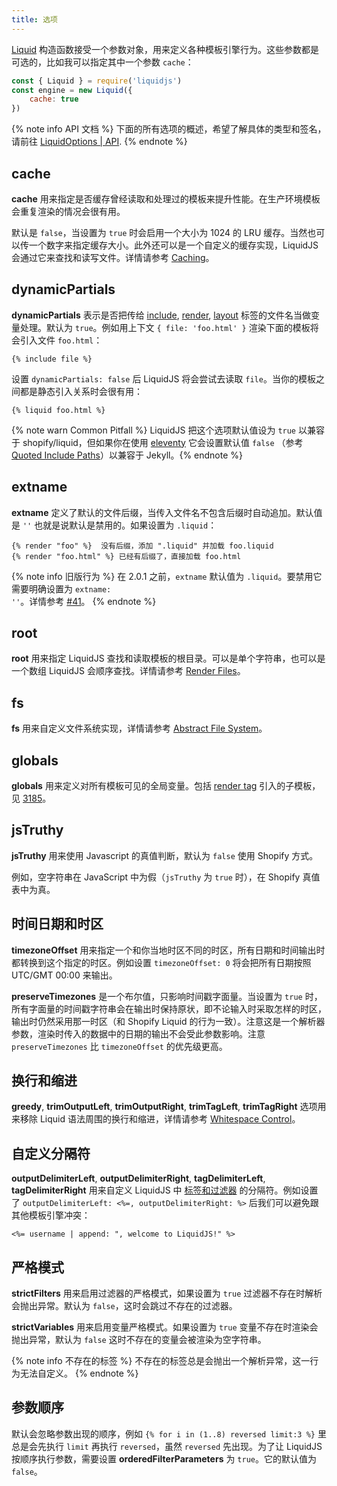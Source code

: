 ```yaml
---
title: 选项
---
```


[Liquid][liquid] 构造函数接受一个参数对象，用来定义各种模板引擎行为。这些参数都是可选的，比如我可以指定其中一个参数 `cache`：

```javascript
const { Liquid } = require('liquidjs')
const engine = new Liquid({
    cache: true
})
```

{% note info API 文档 %}
下面的所有选项的概述，希望了解具体的类型和签名，请前往 <a href="https://liquidjs.com/api/interfaces/liquid_options_.liquidoptions.html" target="_self">LiquidOptions | API</a>.
{% endnote %}

## cache

**cache** 用来指定是否缓存曾经读取和处理过的模板来提升性能。在生产环境模板会重复渲染的情况会很有用。

默认是 `false`，当设置为 `true` 时会启用一个大小为 1024 的 LRU 缓存。当然也可以传一个数字来指定缓存大小。此外还可以是一个自定义的缓存实现，LiquidJS 会通过它来查找和读写文件。详情请参考 [Caching][caching]。

## dynamicPartials

**dynamicPartials** 表示是否把传给 [include][include], [render][render], [layout][layout] 标签的文件名当做变量处理。默认为 `true`。例如用上下文 `{ file: 'foo.html' }` 渲染下面的模板将会引入文件 `foo.html`：

```liquid
{% include file %}
```

设置 `dynamicPartials: false` 后 LiquidJS 将会尝试去读取 `file`。当你的模板之间都是静态引入关系时会很有用：

```liquid
{% liquid foo.html %}
```

{% note warn Common Pitfall %}
LiquidJS 把这个选项默认值设为 <code>true</code> 以兼容于 shopify/liquid，但如果你在使用 <a href="https://github.com/11ty/eleventy" target="_blank">eleventy</a> 它会设置默认值 <code>false</code> （参考 <a href="https://www.11ty.dev/docs/languages/liquid/#quoted-include-paths" target="_blank">Quoted Include Paths</a>）以兼容于 Jekyll。{% endnote %}

## extname

**extname** 定义了默认的文件后缀，当传入文件名不包含后缀时自动追加。默认值是 `''` 也就是说默认是禁用的。如果设置为 `.liquid`：

```liquid
{% render "foo" %}  没有后缀，添加 ".liquid" 并加载 foo.liquid
{% render "foo.html" %} 已经有后缀了，直接加载 foo.html
```

{% note info 旧版行为 %}
在 2.0.1 之前，<code>extname</code> 默认值为 `.liquid`。要禁用它需要明确设置为 <code>extname: ''</code>。详情参考 <a href="https://github.com/harttle/liquidjs/issues/41" target="_blank">#41</a>。
{% endnote %}

## root

**root** 用来指定 LiquidJS 查找和读取模板的根目录。可以是单个字符串，也可以是一个数组 LiquidJS 会顺序查找。详情请参考 [Render Files][render-file]。

## fs

**fs** 用来自定义文件系统实现，详情请参考 [Abstract File System][abstract-fs]。

## globals

**globals** 用来定义对所有模板可见的全局变量。包括 [render tag][render] 引入的子模板，见 [3185][185]。

## jsTruthy

**jsTruthy** 用来使用 Javascript 的真值判断，默认为 `false` 使用 Shopify 方式。

例如，空字符串在 JavaScript 中为假（`jsTruthy` 为 `true` 时），在 Shopify 真值表中为真。

## 时间日期和时区

**timezoneOffset** 用来指定一个和你当地时区不同的时区，所有日期和时间输出时都转换到这个指定的时区。例如设置 `timezoneOffset: 0` 将会把所有日期按照 UTC/GMT 00:00 来输出。

**preserveTimezones** 是一个布尔值，只影响时间戳字面量。当设置为 `true` 时，所有字面量的时间戳字符串会在输出时保持原状，即不论输入时采取怎样的时区，输出时仍然采用那一时区（和 Shopify Liquid 的行为一致）。注意这是一个解析器参数，渲染时传入的数据中的日期的输出不会受此参数影响。注意 `preserveTimezones` 比 `timezoneOffset` 的优先级更高。


## 换行和缩进

**greedy**, **trimOutputLeft**, **trimOutputRight**, **trimTagLeft**, **trimTagRight** 选项用来移除 Liquid 语法周围的换行和缩进，详情请参考 [Whitespace Control][wc]。

## 自定义分隔符

**outputDelimiterLeft**, **outputDelimiterRight**, **tagDelimiterLeft**, **tagDelimiterRight** 用来自定义 LiquidJS 中 [标签和过滤器][intro] 的分隔符。例如设置了 `outputDelimiterLeft: <%=, outputDelimiterRight: %>` 后我们可以避免跟其他模板引擎冲突：

```ejs
<%= username | append: ", welcome to LiquidJS!" %>
```

## 严格模式

**strictFilters** 用来启用过滤器的严格模式，如果设置为 `true` 过滤器不存在时解析会抛出异常。默认为 `false`，这时会跳过不存在的过滤器。

**strictVariables** 用来启用变量严格模式。如果设置为 `true` 变量不存在时渲染会抛出异常，默认为 `false` 这时不存在的变量会被渲染为空字符串。

{% note info 不存在的标签 %}
不存在的标签总是会抛出一个解析异常，这一行为无法自定义。
{% endnote %}

## 参数顺序

默认会忽略参数出现的顺序，例如 `{% for i in (1..8) reversed limit:3 %}` 里总是会先执行 `limit` 再执行 `reversed`，虽然 `reversed` 先出现。为了让 LiquidJS 按顺序执行参数，需要设置 **orderedFilterParameters** 为 `true`。它的默认值为 `false`。

[liquid]: ../api/classes/liquid_.liquid.html
[caching]: ./caching.html
[abstract-fs]: ./render-file.html#Abstract-File-System
[render-file]: ./render-file.html
[185]: https://github.com/harttle/liquidjs/issues/185
[render]: ../tags/render.html
[include]: ../tags/include.html
[layout]: ../tags/layout.html
[wc]: ./whitespace-control.html
[intro]: ./intro-to-liquid.html
